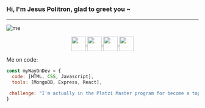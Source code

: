 ### Hi, I'm Jesus Politron, glad to greet you ~
---
![me](https://i.ibb.co/dk8hPMR/github-banner.png)

<p align="center">
 <a href="https://twitter.com/polipop_art" target="blank">
    <img align="center" src="https://cdn-icons-png.flaticon.com/512/2111/2111580.png" height="38px" width="38px" />
 </a>
 <a href="https://www.instagram.com/polipop_art/" target="blank">
    <img align="center" src="https://cdn-icons-png.flaticon.com/512/2111/2111336.png" height="38px" width="38px" />
 </a>
 <a href="https://www.linkedin.com/in/jesus-politron/" target="blank">
    <img align="center" src="https://cdn-icons-png.flaticon.com/512/2111/2111368.png" height="38px" width="38px" />
 </a>
 <a href="https://github.com/polipop-code" target="blank">
    <img align="center" src="https://cdn-icons-png.flaticon.com/512/2111/2111292.png" height="38px" width="38px" />
 </a>
</p>

Me on code:
```javascript
const myWayOnDev = {
  code: [HTML, CSS, Javascript],
  tools: [MongoDB, Express, React],

 challenge: "I'm actually in the Platzi Master program for become a top developer"
}
```
